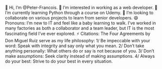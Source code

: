 👋 Hi, I’m @Peter-Francois.
👀 I’m interested in working as a web developer.
🌱 I’m currently learning Python through a course on Udemy.
💞️ I’m looking to collaborate on various projects to learn from senior developers.
😄 Pronouns: I’m new to IT and feel like a baby learning to walk. I’ve worked in many factories as both a collaborator and a team leader, but IT is the most fascinating field I’ve ever explored.
⚡ Citations:
The Four Agreements by Don Miguel Ruiz serve as my life philosophy:
  1/ Be impeccable with your word: Speak with integrity and say only what you mean.
  2/ Don’t take anything personally: What others do or say is not because of you.
  3/ Don’t make assumptions: Seek clarity instead of making assumptions.
  4/ Always do your best: Strive to do your best in every situation.

<!---
Peter-Francois/Peter-Francois is a ✨ special ✨ repository because its `README.md` (this file) appears on your GitHub profile.
You can click the Preview link to take a look at your changes.
--->
